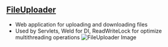 ## [FileUploader](https://github.com/dvkom/skillbox-learning/tree/master/15/3/FileUploader)
* Web application for uploading and downloading files
* Used by Servlets, Weld for DI, ReadWriteLock for optimize multithreading operations
![FileUploader Image](https://github.com/dvkom/skillbox-learning/tree/master/images/fileUploader.png)

